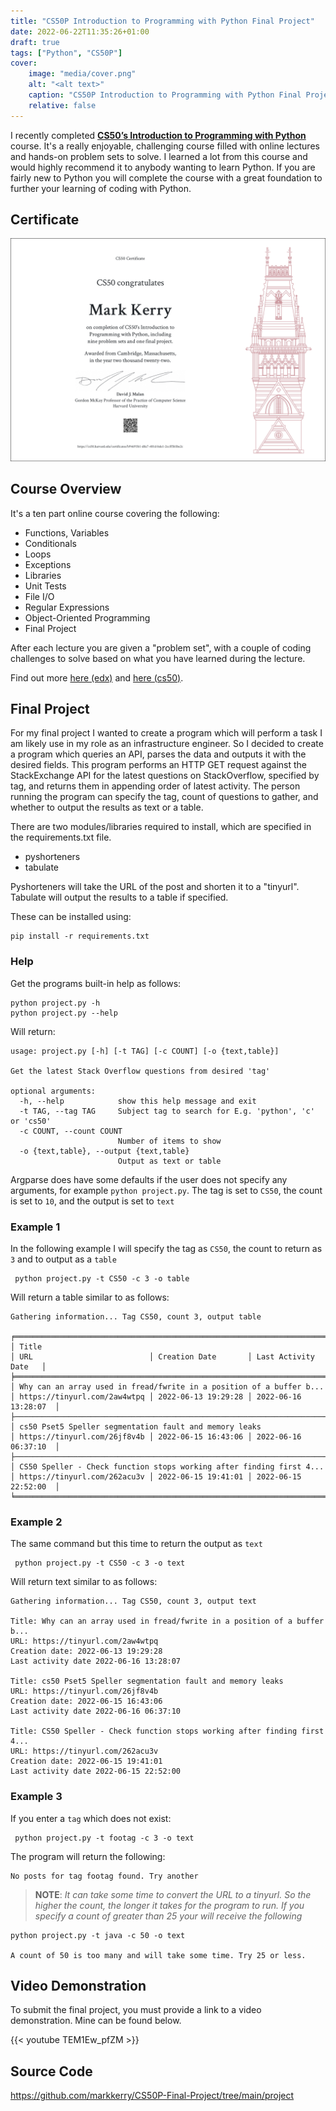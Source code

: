 ```yaml
---
title: "CS50P Introduction to Programming with Python Final Project"
date: 2022-06-22T11:35:26+01:00
draft: true
tags: ["Python", "CS50P"]
cover:
    image: "media/cover.png"
    alt: "<alt text>"
    caption: "CS50P Introduction to Programming with Python Final Project"
    relative: false
---
```


I recently completed [__CS50’s Introduction to Programming with Python__](https://www.edx.org/course/cs50s-introduction-to-programming-with-python) course. It's a really enjoyable, challenging course filled with online lectures and hands-on problem sets to solve. I learned a lot from this course and would highly recommend it to anybody wanting to learn Python. If you are fairly new to Python you will complete the course with a great foundation to further your learning of coding with Python.

## Certificate

![cs50pcert](media/CS50P.png)

## Course Overview

It's a ten part online course covering the following:

* Functions, Variables
* Conditionals
* Loops
* Exceptions
* Libraries
* Unit Tests
* File I/O
* Regular Expressions
* Object-Oriented Programming
* Final Project

After each lecture you are given a "problem set", with a couple of coding challenges to solve based on what you have learned during the lecture.

Find out more [here (edx)](https://www.edx.org/course/cs50s-introduction-to-programming-with-python) and [here (cs50)](https://cs50.harvard.edu/python/2022/).

## Final Project

For my final project I wanted to create a program which will perform a task I am likely use in my role as an infrastructure engineer. So I decided to create a program which queries an API, parses the data and outputs it with the desired fields. This program performs an HTTP GET request against the StackExchange API for the latest questions on StackOverflow, specified by tag, and returns them in appending order of latest activity. The person running the program can specify the tag, count of questions to gather, and whether to output the results as text or a table.

There are two modules/libraries required to install, which are specified in the requirements.txt file.

* pyshorteners
* tabulate

Pyshorteners will take the URL of the post and shorten it to a "tinyurl". Tabulate will output the results to a table if specified.

These can be installed using:

```terminal
pip install -r requirements.txt
```

### Help

Get the programs built-in help as follows:

```terminal
python project.py -h
python project.py --help
```

Will return:

```terminal
usage: project.py [-h] [-t TAG] [-c COUNT] [-o {text,table}]

Get the latest Stack Overflow questions from desired 'tag'

optional arguments:
  -h, --help            show this help message and exit
  -t TAG, --tag TAG     Subject tag to search for E.g. 'python', 'c' or 'cs50'
  -c COUNT, --count COUNT
                        Number of items to show
  -o {text,table}, --output {text,table}
                        Output as text or table
```

Argparse does have some defaults if the user does not specify any arguments, for example `python project.py`. The tag is set to `CS50`, the count is set to `10`, and the output is set to `text`

### Example 1

In the following example I will specify the tag as `CS50`, the count to return as `3` and to output as a `table`

```terminal
 python project.py -t CS50 -c 3 -o table
```

Will return a table similar to as follows:

```terminal
Gathering information... Tag CS50, count 3, output table

╒══════════════════════════════════════════════════════════════════════╤══════════════════════════════╤═════════════════════╤══════════════════════╕
│ Title                                                                │ URL                          │ Creation Date       │ Last Activity Date   │
╞══════════════════════════════════════════════════════════════════════╪══════════════════════════════╪═════════════════════╪══════════════════════╡
│ Why can an array used in fread/fwrite in a position of a buffer b... │ https://tinyurl.com/2aw4wtpq │ 2022-06-13 19:29:28 │ 2022-06-16 13:28:07  │
├──────────────────────────────────────────────────────────────────────┼──────────────────────────────┼─────────────────────┼──────────────────────┤
│ cs50 Pset5 Speller segmentation fault and memory leaks               │ https://tinyurl.com/26jf8v4b │ 2022-06-15 16:43:06 │ 2022-06-16 06:37:10  │
├──────────────────────────────────────────────────────────────────────┼──────────────────────────────┼─────────────────────┼──────────────────────┤
│ CS50 Speller - Check function stops working after finding first 4... │ https://tinyurl.com/262acu3v │ 2022-06-15 19:41:01 │ 2022-06-15 22:52:00  │
╘══════════════════════════════════════════════════════════════════════╧══════════════════════════════╧═════════════════════╧══════════════════════╛
```

### Example 2

The same command but this time to return the output as `text`

```terminal
 python project.py -t CS50 -c 3 -o text
```

Will return text similar to as follows:

```terminal
Gathering information... Tag CS50, count 3, output text

Title: Why can an array used in fread/fwrite in a position of a buffer b...
URL: https://tinyurl.com/2aw4wtpq
Creation date: 2022-06-13 19:29:28
Last activity date 2022-06-16 13:28:07

Title: cs50 Pset5 Speller segmentation fault and memory leaks
URL: https://tinyurl.com/26jf8v4b
Creation date: 2022-06-15 16:43:06
Last activity date 2022-06-16 06:37:10

Title: CS50 Speller - Check function stops working after finding first 4...
URL: https://tinyurl.com/262acu3v
Creation date: 2022-06-15 19:41:01
Last activity date 2022-06-15 22:52:00
```

### Example 3

If you enter a `tag` which does not exist:

```terminal
 python project.py -t footag -c 3 -o text
```

The program will return the following:

```terminal
No posts for tag footag found. Try another
```

> __NOTE__: _It can take some time to convert the URL to a tinyurl. So the higher the count, the longer it takes for the program to run. If you specify a count of greater than 25 your will receive the following_
>>  

```terminal
python project.py -t java -c 50 -o text

A count of 50 is too many and will take some time. Try 25 or less.
```

## Video Demonstration

To submit the final project, you must provide a link to a video demonstration. Mine can be found below.

{{< youtube TEM1Ew_pfZM >}}

## Source Code

https://github.com/markkerry/CS50P-Final-Project/tree/main/project
